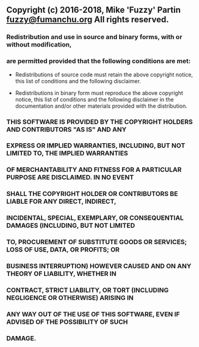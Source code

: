 ## Copyright (c) 2016-2018, Mike 'Fuzzy' Partin <fuzzy@fumanchu.org> All rights reserved.

### Redistribution and use in source and binary forms, with or without modification,
### are permitted provided that the following conditions are met:

* Redistributions of source code must retain the above copyright notice, this list of 
  conditions and the following disclaimer.

* Redistributions in binary form must reproduce the above copyright notice, this list of
  conditions and the following disclaimer in the documentation and/or other materials
  provided with the distribution.

### THIS SOFTWARE IS PROVIDED BY THE COPYRIGHT HOLDERS AND CONTRIBUTORS "AS IS" AND ANY
### EXPRESS OR IMPLIED WARRANTIES, INCLUDING, BUT NOT LIMITED TO, THE IMPLIED WARRANTIES
### OF MERCHANTABILITY AND FITNESS FOR A PARTICULAR PURPOSE ARE DISCLAIMED. IN NO EVENT
### SHALL THE COPYRIGHT HOLDER OR CONTRIBUTORS BE LIABLE FOR ANY DIRECT, INDIRECT,
### INCIDENTAL, SPECIAL, EXEMPLARY, OR CONSEQUENTIAL DAMAGES (INCLUDING, BUT NOT LIMITED
### TO, PROCUREMENT OF SUBSTITUTE GOODS OR SERVICES; LOSS OF USE, DATA, OR PROFITS; OR
### BUSINESS INTERRUPTION) HOWEVER CAUSED AND ON ANY THEORY OF LIABILITY, WHETHER IN 
### CONTRACT, STRICT LIABILITY, OR TORT (INCLUDING NEGLIGENCE OR OTHERWISE) ARISING IN
### ANY WAY OUT OF THE USE OF THIS SOFTWARE, EVEN IF ADVISED OF THE POSSIBILITY OF SUCH
### DAMAGE.
